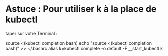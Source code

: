 # Astuce : Pour utiliser k à la place de kubectl 
taper sur votre Terminal :

source <(kubectl completion bash)
echo "source <(kubectl completion bash)" >> ~/.bashrc
alias k=kubectl
complete -o default -F __start_kubectl k

